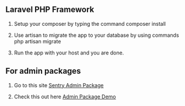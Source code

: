 ## Laravel PHP Framework


1) Setup your composer by typing the command composer install

2) Use artisan to migrate the app to your database by using commands
   php artisan migrate
   
3) Run the app with your host and you are done.


## For admin packages

1) Go to this site <a href='http://mrjuliuss.github.io/syntara/docs/installation.html' target='_blank' > Sentry Admin Package</a>

2) Check this out here  <a href="http://laravel.tech-armada.net/dashboard">	Admin Package Demo</a>
